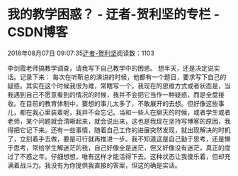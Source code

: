 
# 我的教学困惑？ - 迂者-贺利坚的专栏 - CSDN博客

2016年08月07日 09:07:35[迂者-贺利坚](https://me.csdn.net/sxhelijian)阅读数：1103


李剑霞老师搞教学调查，请我写下自己教学中的困惑。
想半天，还是决定说实话。记录下来：
每次在听靳总的演讲的时候，他都有一个题目，要求写下自己的疑惑。其实在这个时候我很为难，常瞎写一个。我现在的思维方式或者状态是，当我遇到自己不愿意看到的情况的时候，我并不会把它当作一种疑惑，而是全盘接收。在目前的教育体制中，要想的事儿太多了，不敢展开的去想。但好像这些事儿，都在我心里装着呢，我并不会忘记。当和一些人在聊天的时候，或者学生或者老师，某个问题就会清晰起来，就会说出来，这也是我现在坚持写博客的原因，我得把它记下来。还有一些事情，随着自己工作的进展突然发现，就出现解决的时机了，立刻着手去做，要是可行就再推进一步。我不知道这是自己勤于思考，还是懒于思考，常给学生解迷茫的我，自己好像全是迷茫，但又好像没有迷茫，真正的度过了不惑之年。仔细想想，唯有这样才能活得下去。这种状态让我傻乐着，但却充满着战斗力。我没有为你提供我直接的答案，但这的确是实话。

